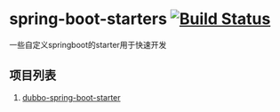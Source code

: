 # spring-boot-starters [![Build Status](https://travis-ci.org/jiangnenghua/spring-boot-starters.svg?branch=master)](https://travis-ci.org/jiangnenghua/spring-boot-starters/)
一些自定义springboot的starter用于快速开发

## 项目列表
1. [dubbo-spring-boot-starter](dubbo-spring-boot-stater/README.md)

